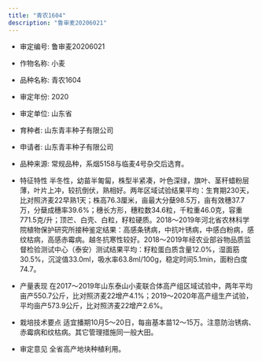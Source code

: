 ```yaml
---
title: "青农1604"
description: "鲁审麦20206021"
---
```

* 审定编号:  鲁审麦20206021

*  作物名称:  小麦

*  品种名称:  青农1604

*  审定年份:  2020

*  审定单位:  山东省

* 育种者:  山东青丰种子有限公司

*  申请者:  山东青丰种子有限公司

*  品种来源:  常规品种，系烟5158与临麦4号杂交后选育。

*  特征特性
半冬性，幼苗半匍匐，株型半紧凑，叶色深绿，旗叶、茎秆蜡粉层薄，叶片上冲，较抗倒伏，熟相好。两年区域试验结果平均：生育期230天，比对照济麦22早熟1天；株高76.3厘米，亩最大分蘖98.5万，亩有效穗37.7万，分蘖成穗率39.6%；穗长方形，穗粒数34.6粒，千粒重46.0克，容重771.5克/升；顶芒、白壳、白粒，籽粒硬质。2018～2019年河北省农林科学院植物保护研究所接种鉴定结果：高感条锈病，中抗叶锈病，中感白粉病，感纹枯病，高感赤霉病。越冬抗寒性较好。2018～2019年经农业部谷物品质监督检验测试中心（泰安）测试结果平均：籽粒蛋白质含量12.0%，湿面筋30.5%，沉淀值33.0ml，吸水率63.8ml/100g，稳定时间5.1min，面粉白度74.7。

*  产量表现
在2017～2019年山东泰山小麦联合体高产组区域试验中，两年平均亩产550.7公斤，比对照济麦22增产4.1%；2019～2020年高产组生产试验，平均亩产573.9公斤，比对照济麦22增产2.6%。

*  栽培技术要点
适宜播期10月5～20日，每亩基本苗12～15万。注意防治锈病、赤霉病和纹枯病。其它管理措施同一般大田。

*  审定意见
全省高产地块种植利用。
